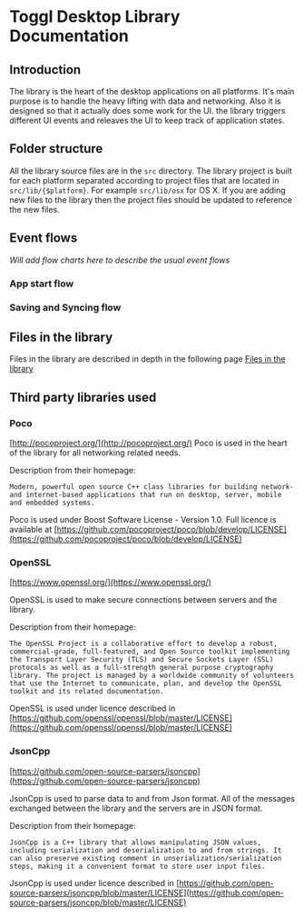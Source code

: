 
# Toggl Desktop Library Documentation

## Introduction

The library is the heart of the desktop applications on all platforms. It's main purpose is to handle the heavy lifting with data and networking. Also it is designed so that it actually does some work for the UI. the library triggers different UI events and releaves the UI to keep track of application states.

## Folder structure

All the library source files are in the `src` directory. The library project is built for each platform separated according to project files that are located in `src/lib/{$platform}`. For example `src/lib/osx` for OS X. If you are adding new files to the library then the project files should be updated to reference the new files.

## Event flows

_Will add flow charts here to describe the usual event flows_

### App start flow

### Saving and Syncing flow

## Files in the library

Files in the library are described in depth in the following page [Files in the library](files.md)

## Third party libraries used

### Poco

[http://pocoproject.org/](http://pocoproject.org/)
Poco is used in the heart of the library for all networking related needs. 


Description from their homepage:
```
Modern, powerful open source C++ class libraries for building network- and internet-based applications that run on desktop, server, mobile and embedded systems.
```

Poco is used under Boost Software License - Version 1.0. Full licence is available at [https://github.com/pocoproject/poco/blob/develop/LICENSE](https://github.com/pocoproject/poco/blob/develop/LICENSE)

### OpenSSL

[https://www.openssl.org/](https://www.openssl.org/)

OpenSSL is used to make secure connections between servers and the library.

Description from their homepage:
```
The OpenSSL Project is a collaborative effort to develop a robust, commercial-grade, full-featured, and Open Source toolkit implementing the Transport Layer Security (TLS) and Secure Sockets Layer (SSL) protocols as well as a full-strength general purpose cryptography library. The project is managed by a worldwide community of volunteers that use the Internet to communicate, plan, and develop the OpenSSL toolkit and its related documentation.
```

OpenSSL is used under licence described in [https://github.com/openssl/openssl/blob/master/LICENSE](https://github.com/openssl/openssl/blob/master/LICENSE)

### JsonCpp

[https://github.com/open-source-parsers/jsoncpp](https://github.com/open-source-parsers/jsoncpp)

JsonCpp is used to parse data to and from Json format. All of the messages exchanged between the library and the servers are in JSON format.

Description from their homepage:
```
JsonCpp is a C++ library that allows manipulating JSON values, including serialization and deserialization to and from strings. It can also preserve existing comment in unserialization/serialization steps, making it a convenient format to store user input files.
```

JsonCpp is used under licence described in [https://github.com/open-source-parsers/jsoncpp/blob/master/LICENSE](https://github.com/open-source-parsers/jsoncpp/blob/master/LICENSE)